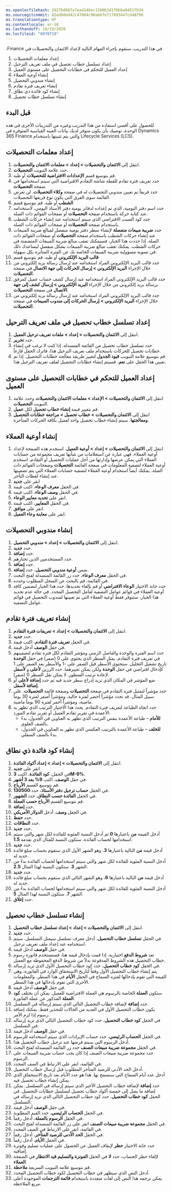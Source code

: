 ```yaml
---
ms.openlocfilehash: 3927bd667a7ead146ec1500b1d1f6bba04517b34
ms.sourcegitcommit: 82ed9ded42c47064c90ab6fe717893447cd48796
ms.translationtype: HT
ms.contentlocale: ar-SA
ms.lasthandoff: 10/19/2020
ms.locfileid: "6070719"
---
```

في هذا التدريب، ستقوم بإجراء المهام التالية لإعداد ‏‫الائتمان والتحصيلات في Finance.

1. إعداد معلمات التحصيلات
1. إعداد تسلسل خطاب تحصيل في ملف تعريف الترحيل‬
1. إعداد العميل للتحكم في خطابات التحصيل على مستوى العميل
1. إنشاء أوعية العملاء
1. إنشاء مندوبي التحصيل
1. إنشاء تعريف فترة تقادم
1. إنشاء كود فائدة ذي نطاق
1. إنشاء تسلسل خطاب تحصيل
 
## <a name="before-you-begin"></a>قبل البدء 

للحصول على أقصى استفادة من هذا التدريب وغيره من التدريبات الأخرى في هذه الوحدة، نوصيك بأن يكون متوفر لديك بيانات العينة القياسية المتوفرة في Dynamics 365 Finance والتي يتم تثبيتها باستخدام Lifecycle Services (LCS). 

## <a name="set-up-collections-parameters"></a>إعداد معلمات التحصيلات 

1.  انتقل إلى **الائتمان والتحصيلات > إعداد > معلمات الائتمان والتحصيلات**.
2.  حدد علامة التبويب **التحصيلات‬**.
3.  قم بتوسيع قسم **الإعدادات الافتراضية للتحصيلات** أو طيه.
4.  حدد تعريف فترة تقادم‬ للقطة شاشة التقادم الافتراضية التي سيتم استخدامها في صفحة **التحصيلات**.
5.  حدد فريقاً تم تعيين مندوبي التحصيلات له في صفحة **وكلاء التحصيلات**. لن تعرض القائمة سوى الفرق التي يكون نوع فريقها التحصيلات.
6.  قم بتوسيع قسم **‎‏‫الشطب** أو طيه.
7.  حدد اسم دفتر اليومية، الذي تم إعداده لدفاتر يومية دفتر الأستاذ‬ اليومي، لاستخدامه عند كتابة حركة باستخدام صفحة **التحصيلات** أو صفحات القوائم ذات الصلة.
8.  حدد كود السبب الافتراضي الذي سيتم استخدامه عند إنشاء حركات الشطب باستخدام صفحة **التحصيلات** أو صفحات القوائم ذات الصلة.
9.  حدد **ضريبة مبيعات منفصلة** لإنشاء سطر دفتر يومية منفصل لمبالغ ضريبة المبيعات عند إنشاء حركات الشطب باستخدام صفحة **التحصيلات** أو صفحات القوائم ذات الصلة. إذا حددت هذا الخيار، فسيمكنك تعقب مبالغ ضريبة المبيعات المتضمنة في حركات الشطب. يمكنك تعقب مبالغ ضريبة المبيعات بشكل منفصل ليساعدك ذلك في تسوية مسؤولية ضريبة المبيعات الخاصة بك عن الفترة المتأثرة بكل سهولة.
10. قم بتوسيع قسم **‎‏‫قالب البريد الإلكتروني** أو طيه.
11. حدد قالب البريد الإلكتروني المراد استخدامه عند إرسال رسالة بريد إلكتروني من خلال الإجراء **البريد الإلكتروني > إرسال الحركات إلى جهة الاتصال** في صفحة **التحصيلات**.
12. حدد قالب البريد الإلكتروني المراد استخدامه عند إرسال كشف حساب عميل كمرفق برسالة بريد إلكتروني من خلال الإجراء **البريد الإلكتروني > إرسال كشف إلى جهة الاتصال** في صفحة **التحصيلات**.
13. حدد قالب البريد الإلكتروني المراد استخدامه عند إرسال رسالة بريد إلكتروني من خلال الإجراء **البريد الإلكتروني > إرسال الحركات إلى مندوب المبيعات** في صفحة **التحصيلات**.


## <a name="set-up-a-collection-letter-sequence-on-the-posting-profile"></a>إعداد تسلسل خطاب تحصيل في ملف تعريف الترحيل‬ 

1.  انتقل إلى **الائتمان والتحصيلات > إعداد > ملفات تعريف ترحيل العميل**.
2.  حدد **تحرير**.
3.  حدد تسلسل خطاب تحصيل من القائمة المنسدلة. إذا كنت لا ترغب في إنشاء خطابات تحصيل للحركات باستخدام ملف تعريف الترحيل هذا، فاترك الحقل فارغاً.
4.  قم بتوسيع علامة التبويب **قيود الجدول** لتغيير طريقة معالجة خطابات التحصيل. إذا تم تعيين هذا الحقل على **نعم**، فسيتم إنشاء خطابات التحصيل لملف تعريف الترحيل هذا.


## <a name="set-up-the-customer-to-control-collection-letters-at-the-customer-level"></a>إعداد العميل للتحكم في خطابات التحصيل على مستوى العميل 

1.  انتقل إلى **الائتمان والتحصيلات > الإعداد > معلمات الائتمان والتحصيلات** وحدد علامة التبويب **التحصيلات**.
2.  قم بتغيير قيمة **إنشاء خطاب تحصيل** لكل **عميل**.
3.  انتقل إلى **الائتمان والتحصيلات > خطاب تحصيل > مراجعة خطابات التحصيل ومعالجتها**. سيتم إنشاء خطاب تحصيل واحد لعميل بكافة الحركات المتأخرة.

## <a name="create-customer-pools"></a>إنشاء أوعية العملاء 

1.  انتقل إلى **الائتمان والتحصيلات > إعداد > أوعية العميل**. استخدم هذه الصفحة لإعداد أوعية العملاء، فهي عبارة عن استعلامات من شأنها تعريف مجموعة من حسابات العملاء التي يمكن عرضها وإدارتها من أجل عمليات التحصيل أو التقادم. استخدم أوعية العملاء لتصفية المعلومات في صفحة القائمة **التحصيلات** وصفحات القوائم ذات الصلة. يمكنك أيضاً استخدام أوعية العملاء لتصفية حسابات العملاء التي يتم تضمينها عند إنشاء لقطات التأخر. 
2.  انقر على **جديد**
3.  في الحقل **معرف الوعاء**، اكتب قيمة.
4.  في الحقل **وصف الوعاء**، اكتب قيمة.
5.  انقر على **تحديد معايير الوعاء**.
6.  في الحقل **المعايير**، اكتب قيمة.
7.  انقر على **موافق**.
8.  انقر على **معاينة وعاء العميل**.


## <a name="create-collections-agents"></a>إنشاء مندوبي التحصيلات 

1.  انتقل إلى **الائتمان والتحصيلات > إعداد > مندوبي التحصيل**. 
2.  حدد **جديد‏‎**.
3.  حدد **إضافة**. 
4.  حدد المستخدمين الذين تختارهم.
5.  حدد **إضافة**.
6.  ضمن **أوعية مندوبي التحصيل**، حدد **إضافة**.
7.  في الحقل **معرف الوعاء**، حدد زر القائمة المنسدلة لفتح البحث.
8.  في القائمة، قم بالبحث عن السجل المطلوب وحدده.
9.  حدد خانة الاختيار **الوعاء الافتراضي** أو قم بإلغاء تحديدها. حدد هذا الخيار لتضمين كافة أوعية العملاء في قوائم عوامل التصفية لعامل التحصيل المحدد. في حالة عدم تحديد هذا الخيار، ستتوفر فقط أوعية العملاء التي تم تعيينها لمندوب التحصيل في قوائم عوامل التصفية.


## <a name="create-an-aging-period-definition"></a>إنشاء تعريف فترة تقادم 

1.  انتقل إلى **الائتمان والتحصيلات > إعداد > تعريفات فترة التقادم**. 
2.  حدد **جديد‏‎**.
3.  في الحقل **تعريف فترة التقادم**، اكتب قيمة.
4.  في حقل **الوصف** أدخل قيمة.
5.  حدد اسم الفترة والوحدة والفاصل الزمني ومؤشر التقادم لكل فتره تقادم لتضمينهم في تعريف فترة التقادم. يمثل السطر الذي يحتوي على 0 (صفر) في حقل **الوحدة** تاريخ تشغيل التحليل. ستحتوي الأسطر قبل الصفر على -1 والأسطر بعد الصفر على 1 كإدخال افتراضي في حقل **الوحدة** ولكن يمكن تغييرهما. حدد الزرين **لأعلى** و **لأسفل** لإعادة ترتيب السطور. لا يمكن نقل السطر 0 (صفر).
6.  ضع المؤشر في المكان الذي تريد إدراج سطر جديد فيه ثم حدد **إضافة لأعلى** أو **إضافة لأسفل**.
7.  حدد مؤشراً لتمثيل فتره التقادم في صفحة **التحصيلات** وصفحة قائمة **التحصيلات**. على سبيل المثال، قد تحدد مؤشراً أخضر لفترة حالية، ومؤشراً أصفر لفترة 30 يوماً ماضية، ومؤشراً أحمر لفترة 90 يوماً ماضية.
8.  حدد اتجاه الطباعة لتعريف فترة التقادم. يحدد هذا الاختيار الترتيب الذي تظهر به الأعمدة في تقرير تقادم العميل أو تقرير تقادم المورد. 
    - **للأمام** – طباعة الأعمدة بنفس الترتيب الذي تظهر به العناوين في الجدول، بدءً بالصف العلوي.
    - **للخلف** – طباعة الأعمدة بالترتيب العكسي الذي تظهر به العناوين في الجدول، بدءً بالصف السفلي.


## <a name="create-an-interest-code-with-a-range"></a>إنشاء كود فائدة ذي نطاق 
1.  انتقل إلى **الائتمان والتحصيلات > إعداد > إعداد أكواد الفائدة**.
2.  انقر على **جديد**
3.  في الحقل، **كود الفائدة**، اكتب **3M-9%**.
4.  في حقل **الوصف**، اكتب **9% بعد 3 أشهر**.
5.  قم بتوسيع القسم **الأرباح**.
6.  في الحقل **حساب ترحيل دفتر الأستاذ**، حدد **130500**.
7.  في الحقل **الفائدة حسب النطاق**، حدد **الشهور**.
8.  قم بتوسيع القسم **الأرباح حسب العملة**.
9.  حدد **إضافة**.
10. في الحقل **وصف**، أدخل **الدولار الأمريكي**.
11. حدد **حفظ**.
12. حدد **النطاقات**.
13. حدد **جديد‏‎**.
14. أدخل القيمة **من** باعتبارها **0** ثم أدخل النسبة المئوية للفائدة لكل شهر والتي سيتم استخدامها لحساب الفائدة. ستكون النسبة للمثال الذي نقدمه **1.5**.
15. حدد **جديد‏‎**.
16. أدخل قيمة **من** التالية باعتبارها **3**، وهو الشهر الأول الذي ستقوم بحساب مبلغ فائدة جديد له.
17. أدخل النسبة المئوية للفائدة لكل شهر والتي سيتم استخدامها لحساب الفائدة بدءً من الشهر **3**. ستكون النسبة لهذا المثال **2.5**.
18. حدد **جديد‏‎**.
19. أدخل قيمة **من** التالية باعتبارها **6**، وهو الشهر التالي الذي ستقوم بحساب مبلغ فائدة جديد له.
20. أدخل النسبة المئوية للفائدة لكل شهر والتي سيتم استخدامها لحساب الفائدة بدءً من الشهر **7**. ستكون النسبة لهذا المثال **5**.
21. حدد **إغلاق**.

## <a name="create-a-collection-letter-sequence"></a>إنشاء تسلسل خطاب تحصيل 

1.  انتقل إلى **الائتمان والتحصيلات > إعداد > إعداد تسلسل خطاب التحصيل**.
2.  حدد **جديد‏‎**.
3.  في الحقل **تسلسل خطاب التحصيل**، أدخل معرف تسلسل سيمثل التسلسل. سيتم استخدامه عند إعداد ملف تعريف ترحيل.
4.  في حقل **الوصف** أدخل قيمة. 
5.  تعد **شروط الدفع** اختيارية. إذا قمت بإدخال قيمه هنا، فستستخدم فاتورة رسوم خطاب التحصيل هذه الشروط المدفوعة بدلاً من شروط الدفع المحفوظة مع العميل.
6.  في الحقل **كود خطاب التحصيل**، حدد كود خطاب التحصيل الأول الذي تريد إرساله. 
7.  يتم إنشاء خطاب التحصيل الأول وفقاً لتاريخ الاستحقاق الوارد في الفاتورة، وهي القيمة التي تقوم بإدخالها لفتره السماح في الحقل **الأيام** في هذا السطر، والمعلومات الأخرى التي تقوم بإدخالها في هذا السطر.
8.  في حقل **الوصف** أدخل قيمة. 
9.  ستكون **العملة** الخاصة بالرسوم هي العملة الافتراضية للعميل. يمكن أن يختلف **كود العملة** المذكور عن عملة الفاتورة.
10. حدد **إضافة** لإضافة خطاب التحصيل التالي الذي سيتم إرساله في التسلسل. 
11. يكون خطاب التحصيل الأول في العديد من الحالات للتحذير فقط. يمكنك إضافة رسوم إذا لزم الأمر.
12. في الحقل **كود خطاب التحصيل**، حدد كود خطاب التحصيل التالي الذي تريد إرساله في التسلسل.
13. في حقل **الوصف** أدخل قيمة.
14. في الحقل **الحساب الرئيسي**، حدد حساب الإيرادات الذي سيتم استخدامه للرسوم.
15. أدخل الرسوم التي سيتم فرضها عند ترحيل خطاب التحصيل هذا.
16. في الحقل **مجموعة ضريبة مبيعات الصنف** حدد زر القائمة المنسدلة لفتح البحث. 
17. حدد مجموعة ضريبة مبيعات الصنف إذا كان يجب حساب ضريبة المبيعات على الرسوم.
18. في القائمة، انقر على الارتباط في الصف المحدد.
19. أدخل الحد الأدنى للرصيد المتأخر المطلوب قبل إرسال خطاب التحصيل.
20. أدخل عدد أيام السماح التي ستسمح بها. هذا هو عدد الأيام بعد تاريخ الاستحقاق الذي يمكن إنشاء خطاب تحصيل فيه. 
21. حدد **إضافة** لإضافة خطاب التحصيل الأخير الذي سيتم إرساله في التسلسل. يمكن إضافة ما يصل إلى خمسة أكواد خطاب تحصيل لتسلسل خطابات التحصيل. في الحقل **كود خطاب التحصيل**، حدد كود خطاب التحصيل التالي الذي تريد إرساله في التسلسل.
22. في حقل **الوصف** أدخل قيمة.
23. في الحقل **الحساب الرئيسي**، حدد القيم المطلوبة.
24. في الحقل **الرسوم بالعملة**، أدخل رقماً.
25. في الحقل **مجموعة ضريبة مبيعات الصنف** انقر على زر القائمة المنسدلة لفتح البحث.
26. في القائمة، انقر على الارتباط في الصف المحدد.
27. في الحقل **الحد الأدنى للرصيد المتأخر**، أدخل رقماً.
28. في الحقل **الأيام**، أدخل رقماً.
29. حدد خانة الاختيار **حظر** لإيقاف العميل عن الحصول على عمليات تسليم وفوترة إضافية. 
30. لإلغاء حظر الحساب، حدد **لا** في الحقل **الفوترة والتسليم قيد الانتظار** في الصفحة **العملاء**.
31. قم بتوسيع علامة التبويب السريعة **ملاحظة**.
32. أدخل النص الذي سيظهر في خطاب التحصيل لكود خطاب التحصيل المحدد. 
33. يمكن ترجمه هذا النص إلى لغات متعددة باستخدام **قائمة الترجمات** الموجودة أعلى مربع الملاحظة.



